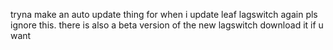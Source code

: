 tryna make an auto update thing for when i update leaf lagswitch again pls ignore this. there is also a beta version of the new lagswitch download it if u want 
